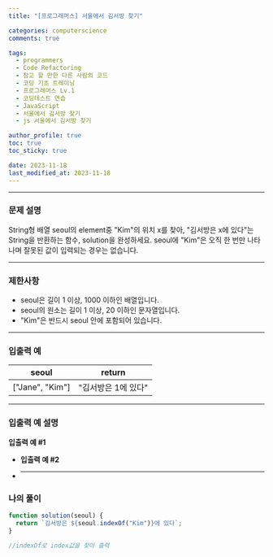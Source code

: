 ```yaml
---
title: "[프로그래머스] 서울에서 김서방 찾기"

categories: computerscience
comments: true

tags:
  - programmers
  - Code Refactoring
  - 참고 할 만한 다른 사람의 코드
  - 코딩 기초 트레이닝
  - 프로그래머스 Lv.1
  - 코딩테스트 연습
  - JavaScript
  - 서울에서 김서방 찾기
  - js 서울에서 김서방 찾기

author_profile: true
toc: true
toc_sticky: true

date: 2023-11-18
last_modified_at: 2023-11-18
---
```


---

### 문제 설명

String형 배열 seoul의 element중 "Kim"의 위치 x를 찾아, "김서방은 x에 있다"는 String을 반환하는 함수, solution을 완성하세요. seoul에 "Kim"은 오직 한 번만 나타나며 잘못된 값이 입력되는 경우는 없습니다.

---

### 제한사항

- seoul은 길이 1 이상, 1000 이하인 배열입니다.
- seoul의 원소는 길이 1 이상, 20 이하인 문자열입니다.
- "Kim"은 반드시 seoul 안에 포함되어 있습니다.

---

### 입출력 예

| seoul           | return              |
| --------------- | ------------------- |
| ["Jane", "Kim"] | "김서방은 1에 있다" |

---

### 입출력 예 설명

**입출력 예 #1**

- **입출력 예 #2**

- ***

### 나의 풀이

```jsx
function solution(seoul) {
  return `김서방은 ${seoul.indexOf("Kim")}에 있다`;
}

//indexOf로 index값을 찾아 출력
```

